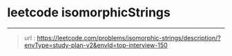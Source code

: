 # leetcode isomorphicStrings
---
> url : https://leetcode.com/problems/isomorphic-strings/description/?envType=study-plan-v2&envId=top-interview-150
